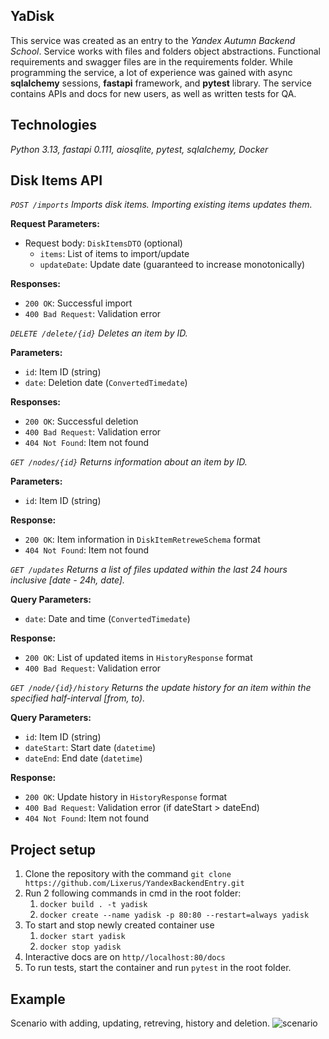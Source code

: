 ## YaDisk 

This service was created as an entry to the *Yandex Autumn Backend School*. Service works with files and folders object abstractions. Functional requirements and swagger files are in the requirements folder. While programming the service, a lot of experience was gained with async **sqlalchemy** sessions, **fastapi** framework, and **pytest** library. The service contains APIs and docs for new users, as well as written tests for QA.

## Technologies
*Python 3.13, fastapi 0.111, aiosqlite, pytest, sqlalchemy, Docker*


## Disk Items API
*`POST /imports` Imports disk items. Importing existing items updates them.*

**Request Parameters:**
- Request body: `DiskItemsDTO` (optional)
  - `items`: List of items to import/update
  - `updateDate`: Update date (guaranteed to increase monotonically)

**Responses:**
- `200 OK`: Successful import
- `400 Bad Request`: Validation error

*`DELETE /delete/{id}` Deletes an item by ID.*

**Parameters:**
- `id`: Item ID (string)
- `date`: Deletion date (`ConvertedTimedate`)

**Responses:**
- `200 OK`: Successful deletion
- `400 Bad Request`: Validation error
- `404 Not Found`: Item not found


*`GET /nodes/{id}` Returns information about an item by ID.*

**Parameters:**
- `id`: Item ID (string)

**Response:**
- `200 OK`: Item information in `DiskItemRetreweSchema` format
- `404 Not Found`: Item not found


*`GET /updates` Returns a list of files updated within the last 24 hours inclusive [date - 24h, date].*

**Query Parameters:**
- `date`: Date and time (`ConvertedTimedate`)

**Response:**
- `200 OK`: List of updated items in `HistoryResponse` format
- `400 Bad Request`: Validation error


*`GET /node/{id}/history` Returns the update history for an item within the specified half-interval [from, to).*

**Query Parameters:**
- `id`: Item ID (string)
- `dateStart`: Start date (`datetime`)
- `dateEnd`: End date (`datetime`)

**Response:**
- `200 OK`: Update history in `HistoryResponse` format
- `400 Bad Request`: Validation error (if dateStart > dateEnd)
- `404 Not Found`: Item not found

## Project setup
1. Clone the repository with the command `git clone https://github.com/Lixerus/YandexBackendEntry.git`
2. Run 2 following commands in cmd in the root folder:
    1. `docker build . -t yadisk`
    2. `docker create --name yadisk -p 80:80 --restart=always yadisk`
3. To start and stop newly created container use
    1. `docker start yadisk`
    2. `docker stop yadisk`
4. Interactive docs are on `http//localhost:80/docs`
5. To run tests, start the container and run `pytest` in the root folder.

## Example
Scenario with adding, updating, retreving, history and deletion.
![scenario](YaDisk_basic_scenario.gif)